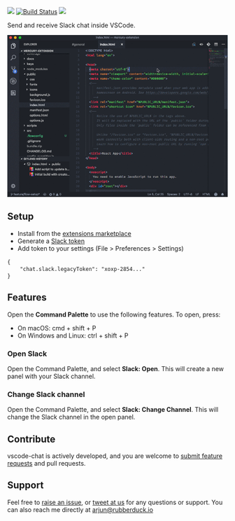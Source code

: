[![](https://vsmarketplacebadge.apphb.com/version-short/karigari.chat.svg)](https://marketplace.visualstudio.com/items?itemName=karigari.chat)
[![Build Status](https://travis-ci.org/karigari/vscode-chat.svg?branch=master)](https://travis-ci.org/karigari/vscode-chat)
[![](https://img.shields.io/badge/join-slack-orange.svg)](https://join.slack.com/t/karigarihq/shared_invite/enQtMzM5NzQxNjQxNTA1LTM0ZDFhNWQ3YmEyYmExZTY1ODJmM2U3NzExM2E0YmQxODcxYTgwYzczOTVkOGY5ODk2MWE0MzE2ODliNGU1ZDc)

Send and receive Slack chat inside VSCode.

![](public/example.gif)

## Setup

- Install from the [extensions marketplace](https://marketplace.visualstudio.com/items?itemName=karigari.chat)
- Generate a [Slack token](https://api.slack.com/custom-integrations/legacy-tokens)
- Add token to your settings (File > Preferences > Settings)

```
{
    "chat.slack.legacyToken": "xoxp-2854..."
}
```

## Features

Open the **Command Palette** to use the following features. To open, press:

- On macOS: cmd + shift + P
- On Windows and Linux: ctrl + shift + P

### Open Slack

Open the Command Palette, and select **Slack: Open**. This will create a new panel with your Slack channel.

### Change Slack channel

Open the Command Palette, and select **Slack: Change Channel**. This will change the Slack channel in the open panel.

## Contribute

vscode-chat is actively developed, and you are welcome to [submit feature requests](https://github.com/karigari/vscode-chat/issues) and pull requests.

## Support

Feel free to [raise an issue](https://github.com/karigari/vscode-chat/issues), or [tweet at us](https://twitter.com/getrubberduck) for any questions or support. You can also reach me directly at arjun@rubberduck.io
